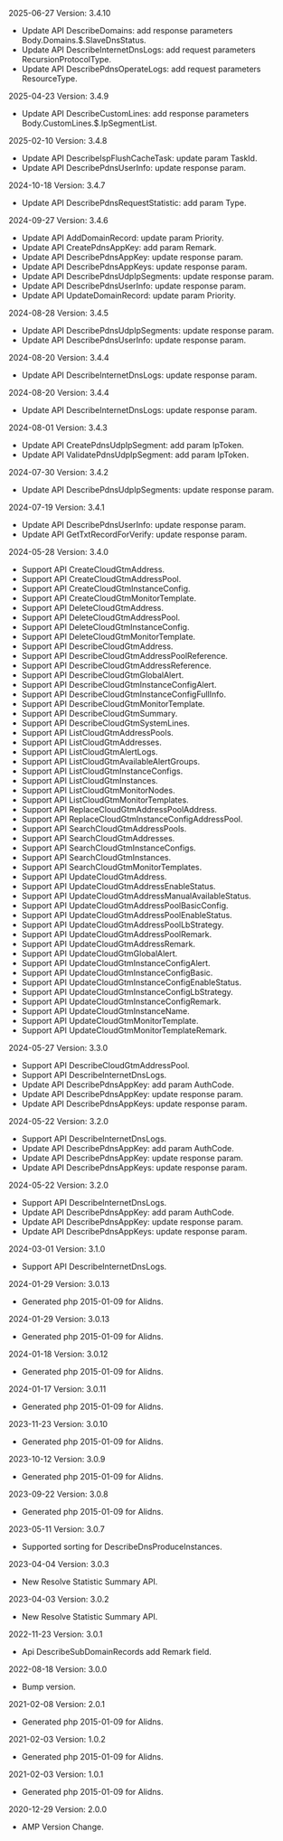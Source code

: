 2025-06-27 Version: 3.4.10
- Update API DescribeDomains: add response parameters Body.Domains.$.SlaveDnsStatus.
- Update API DescribeInternetDnsLogs: add request parameters RecursionProtocolType.
- Update API DescribePdnsOperateLogs: add request parameters ResourceType.


2025-04-23 Version: 3.4.9
- Update API DescribeCustomLines: add response parameters Body.CustomLines.$.IpSegmentList.


2025-02-10 Version: 3.4.8
- Update API DescribeIspFlushCacheTask: update param TaskId.
- Update API DescribePdnsUserInfo: update response param.


2024-10-18 Version: 3.4.7
- Update API DescribePdnsRequestStatistic: add param Type.


2024-09-27 Version: 3.4.6
- Update API AddDomainRecord: update param Priority.
- Update API CreatePdnsAppKey: add param Remark.
- Update API DescribePdnsAppKey: update response param.
- Update API DescribePdnsAppKeys: update response param.
- Update API DescribePdnsUdpIpSegments: update response param.
- Update API DescribePdnsUserInfo: update response param.
- Update API UpdateDomainRecord: update param Priority.


2024-08-28 Version: 3.4.5
- Update API DescribePdnsUdpIpSegments: update response param.
- Update API DescribePdnsUserInfo: update response param.


2024-08-20 Version: 3.4.4
- Update API DescribeInternetDnsLogs: update response param.


2024-08-20 Version: 3.4.4
- Update API DescribeInternetDnsLogs: update response param.


2024-08-01 Version: 3.4.3
- Update API CreatePdnsUdpIpSegment: add param IpToken.
- Update API ValidatePdnsUdpIpSegment: add param IpToken.


2024-07-30 Version: 3.4.2
- Update API DescribePdnsUdpIpSegments: update response param.


2024-07-19 Version: 3.4.1
- Update API DescribePdnsUserInfo: update response param.
- Update API GetTxtRecordForVerify: update response param.


2024-05-28 Version: 3.4.0
- Support API CreateCloudGtmAddress.
- Support API CreateCloudGtmAddressPool.
- Support API CreateCloudGtmInstanceConfig.
- Support API CreateCloudGtmMonitorTemplate.
- Support API DeleteCloudGtmAddress.
- Support API DeleteCloudGtmAddressPool.
- Support API DeleteCloudGtmInstanceConfig.
- Support API DeleteCloudGtmMonitorTemplate.
- Support API DescribeCloudGtmAddress.
- Support API DescribeCloudGtmAddressPoolReference.
- Support API DescribeCloudGtmAddressReference.
- Support API DescribeCloudGtmGlobalAlert.
- Support API DescribeCloudGtmInstanceConfigAlert.
- Support API DescribeCloudGtmInstanceConfigFullInfo.
- Support API DescribeCloudGtmMonitorTemplate.
- Support API DescribeCloudGtmSummary.
- Support API DescribeCloudGtmSystemLines.
- Support API ListCloudGtmAddressPools.
- Support API ListCloudGtmAddresses.
- Support API ListCloudGtmAlertLogs.
- Support API ListCloudGtmAvailableAlertGroups.
- Support API ListCloudGtmInstanceConfigs.
- Support API ListCloudGtmInstances.
- Support API ListCloudGtmMonitorNodes.
- Support API ListCloudGtmMonitorTemplates.
- Support API ReplaceCloudGtmAddressPoolAddress.
- Support API ReplaceCloudGtmInstanceConfigAddressPool.
- Support API SearchCloudGtmAddressPools.
- Support API SearchCloudGtmAddresses.
- Support API SearchCloudGtmInstanceConfigs.
- Support API SearchCloudGtmInstances.
- Support API SearchCloudGtmMonitorTemplates.
- Support API UpdateCloudGtmAddress.
- Support API UpdateCloudGtmAddressEnableStatus.
- Support API UpdateCloudGtmAddressManualAvailableStatus.
- Support API UpdateCloudGtmAddressPoolBasicConfig.
- Support API UpdateCloudGtmAddressPoolEnableStatus.
- Support API UpdateCloudGtmAddressPoolLbStrategy.
- Support API UpdateCloudGtmAddressPoolRemark.
- Support API UpdateCloudGtmAddressRemark.
- Support API UpdateCloudGtmGlobalAlert.
- Support API UpdateCloudGtmInstanceConfigAlert.
- Support API UpdateCloudGtmInstanceConfigBasic.
- Support API UpdateCloudGtmInstanceConfigEnableStatus.
- Support API UpdateCloudGtmInstanceConfigLbStrategy.
- Support API UpdateCloudGtmInstanceConfigRemark.
- Support API UpdateCloudGtmInstanceName.
- Support API UpdateCloudGtmMonitorTemplate.
- Support API UpdateCloudGtmMonitorTemplateRemark.


2024-05-27 Version: 3.3.0
- Support API DescribeCloudGtmAddressPool.
- Support API DescribeInternetDnsLogs.
- Update API DescribePdnsAppKey: add param AuthCode.
- Update API DescribePdnsAppKey: update response param.
- Update API DescribePdnsAppKeys: update response param.


2024-05-22 Version: 3.2.0
- Support API DescribeInternetDnsLogs.
- Update API DescribePdnsAppKey: add param AuthCode.
- Update API DescribePdnsAppKey: update response param.
- Update API DescribePdnsAppKeys: update response param.


2024-05-22 Version: 3.2.0
- Support API DescribeInternetDnsLogs.
- Update API DescribePdnsAppKey: add param AuthCode.
- Update API DescribePdnsAppKey: update response param.
- Update API DescribePdnsAppKeys: update response param.


2024-03-01 Version: 3.1.0
- Support API DescribeInternetDnsLogs.


2024-01-29 Version: 3.0.13
- Generated php 2015-01-09 for Alidns.

2024-01-29 Version: 3.0.13
- Generated php 2015-01-09 for Alidns.

2024-01-18 Version: 3.0.12
- Generated php 2015-01-09 for Alidns.

2024-01-17 Version: 3.0.11
- Generated php 2015-01-09 for Alidns.

2023-11-23 Version: 3.0.10
- Generated php 2015-01-09 for Alidns.

2023-10-12 Version: 3.0.9
- Generated php 2015-01-09 for Alidns.

2023-09-22 Version: 3.0.8
- Generated php 2015-01-09 for Alidns.

2023-05-11 Version: 3.0.7
- Supported sorting for DescribeDnsProduceInstances.

2023-04-04 Version: 3.0.3
- New Resolve Statistic Summary API.

2023-04-03 Version: 3.0.2
- New Resolve Statistic Summary API.

2022-11-23 Version: 3.0.1
- Api DescribeSubDomainRecords add Remark field.

2022-08-18 Version: 3.0.0
- Bump version.

2021-02-08 Version: 2.0.1
- Generated php 2015-01-09 for Alidns.

2021-02-03 Version: 1.0.2
- Generated php 2015-01-09 for Alidns.

2021-02-03 Version: 1.0.1
- Generated php 2015-01-09 for Alidns.

2020-12-29 Version: 2.0.0
- AMP Version Change.

